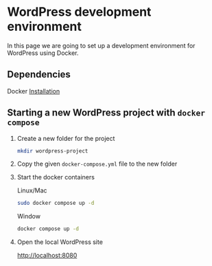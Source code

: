# WordPress development environment

In this page we are going to set up a development environment for WordPress using Docker.

## Dependencies

Docker [Installation](../../docker/)

## Starting a new WordPress project with `docker compose`

1. Create a new folder for the project

   ```sh
   mkdir wordpress-project
   ```

2. Copy the given `docker-compose.yml` file to the new folder

3. Start the docker containers

   Linux/Mac

   ```sh
   sudo docker compose up -d
   ```

   Window

   ```sh
   docker compose up -d
   ```

4. Open the local WordPress site

   [http://localhost:8080](http://localhost:8080)
